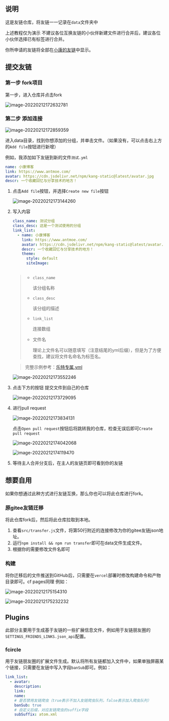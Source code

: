 ## 说明

这是友链仓库，将友链一一记录在`data`文件夹中

上述教程仅为演示 不建议各位互换友链的小伙伴新建文件进行合并后，建议各位小伙伴选择已有标签进行合并。

你所申请的友链将全部在[小康的友链](https://blog.slqwq.cn/links/)中显示。

## 提交友链

### 第一步 fork项目

第一步，进入仓库并点击fork

![image-20220212172632781](https://file.acs.pw/picGo/2022/02/12/20220212172802.png)

### 第二步 添加连接

![image-20220212172859359](https://file.acs.pw/picGo/2022/02/12/20220212172859.png)

进入data目录，找到你想添加的分组，并单击文件。（如果没有，可以点击右上方的`Add file`按钮进行新增）

例如，我添加如下友链到新的文件`测试.yml`

```yaml
name: 小康博客
link: https://www.antmoe.com/
avatar: https://cdn.jsdelivr.net/npm/kang-static@latest/avatar.jpg
descr: 一个收藏回忆与分享技术的地方！
```



1. 点击`Add file`按钮，并选择`Create new file`按钮

   ![image-20220212173144260](https://file.acs.pw/picGo/2022/02/12/20220212173144.png)

2. 写入内容

   ```yaml
   class_name: 测试分组
   class_desc: 这是一个测试使用的分组
   link_list:
     - name: 小康博客
       link: https://www.antmoe.com/
       avatar: https://cdn.jsdelivr.net/npm/kang-static@latest/avatar.jpg
       descr: 一个收藏回忆与分享技术的地方！
       theme:
         style: default
         siteImage:
         
   ```

   > - `class_name`
   >
   >   该分组名称
   >
   > - `class_desc`
   >
   >   该分组的描述
   >
   > - `link_list`
   >
   >   连接数组
   >
   > - 文件名
   >
   >   理论上文件名可以随意填写（注意结尾的yml后缀），但是为了方便查找，建议将文件名命名为标签名。

   > 完整示例参考：[乐特专属.yml](https://github.com/kkfive/my-friend/blob/master/data/%E4%B9%90%E7%89%B9%E4%B8%93%E5%B1%9E.yml)

   ![image-20220212173552246](https://file.acs.pw/picGo/2022/02/12/20220212173552.png)

3. 点击下方的按钮 提交文件到自己的仓库

   ![image-20220212173729095](https://file.acs.pw/picGo/2022/02/12/20220212173729.png)

4. 进行pull request

   ![image-20220212173834131](https://file.acs.pw/picGo/2022/02/12/20220212173834.png)

   点击`Open pull request`按钮后将跳转我的仓库，检查无误后即可`Create pull request`

   ![image-20220212174042068](https://file.acs.pw/picGo/2022/02/12/20220212174042.png)

   ![image-20220212174119470](https://file.acs.pw/picGo/2022/02/12/20220212174119.png)

   

5. 等待主人合并分支后，在主人的友链页即可看到你的友链



## 想要自用

如果你想通过此种方式进行友链互换，那么你也可以将此仓库进行fork。

### 原gitee友链迁移

将此仓库fork后，然后将此仓库拉取到本地。

1. 查看`src/transfer.js`文件，将第50行附近的连接修改为你的gitee友链json地址。
2. 运行`npm install && npm run transfer`即可在data文件生成文件。
3. 根据你的需要修改文件名即可

### 构建

将你迁移后的文件推送到GitHub后，只需要在`vercel`部署时修改构建命令和产物目录即可。cf pages同理 例如：

![image-20220212175154310](https://file.acs.pw/picGo/2022/02/12/20220212175154.png)

![image-20220212175232232](https://file.acs.pw/picGo/2022/02/12/20220212175232.png)



## Plugins

此部分主要用于生成基于友链的一些扩展信息文件，例如用于友链朋友圈的`SETTINGS_FRIENDS_LINKS.json_api`配置。

### fcircle

用于友链朋友圈的扩展文件生成。默认将所有友链都加入文件中，如果单独屏蔽某个链接，只需要在友链中写入字段`banSub`即可。例如：

```yaml
link_list:
  - avatar: 
    description: 
    link: 
    name: 
    # 是否禁用友链爬虫（true表示不加入友链爬虫队列，false表示加入爬虫队列）
    banSub: true
    # 自定义后缀，对应友链爬虫的suffix字段
    subSuffix: atom.xml
```

